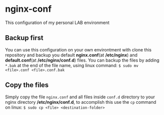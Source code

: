 # nginx-conf
This configuration of my personal LAB environment
## Backup first
You can use this configuration on your own environtment with clone this repository and backup you default **nginx.conf**(at **/etc/nginx**) and **default.conf**(at **/etc/nginx/conf.d**) files.
You can backup the files by adding `*.bak` at the end of the file name, using linux command: `$ sudo mv <file>.conf <file>.conf.bak`
## Copy the files
Simply copy the file `nginx.conf` and all files inside `conf.d` directory to your nginx directory **/etc/nginx/conf.d**, to accomplish this use the `cp` command on linux: `$ sudo cp <file> <destination-folder>`
